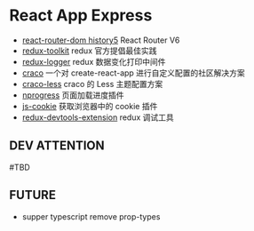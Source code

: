 # React App Express

- [react-router-dom history5](https://reactrouter.com/) React Router V6
- [redux-toolkit](https://github.com/reduxjs/redux-toolkit) redux 官方提倡最佳实践
- [redux-logger](https://github.com/LogRocket/redux-logger) redux 数据变化打印中间件
- [craco](https://github.com/gsoft-inc/craco) 一个对 create-react-app 进行自定义配置的社区解决方案
- [craco-less](https://github.com/DocSpring/craco-less) craco 的 Less 主题配置方案
- [nprogress](https://github.com/rstacruz/nprogress) 页面加载进度插件
- [js-cookie](https://github.com/js-cookie/js-cookie) 获取浏览器中的 cookie 插件
- [redux-devtools-extension](https://chrome.google.com/webstore/detail/redux-devtools/lmhkpmbekcpmknklioeibfkpmmfibljd/related) redux 调试工具


## DEV ATTENTION
#TBD

## FUTURE
- supper typescript remove prop-types


